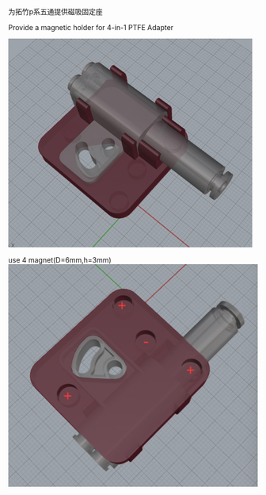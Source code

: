 为拓竹p系五通提供磁吸固定座

Provide a magnetic holder for 4-in-1 PTFE Adapter


![preview](./cover.png)

use 4 magnet(D=6mm,h=3mm)
![Magnet installation](./Magnet%20Installation%20Instructions.png)


